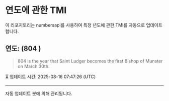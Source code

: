 
# 연도에 관한 TMI

이 리포지토리는 numbersapi를 사용하여 특정 년도에 관한 TMI를 자동으로 업데이트합니다.

## 연도: (804 )
> 804 is the year that Saint Ludger becomes the first Bishop of Munster on March 30th.

⏳ 업데이트 시간: 2025-08-16 07:47:26 (UTC)

---
자동 업데이트 봇에 의해 관리됩니다.
